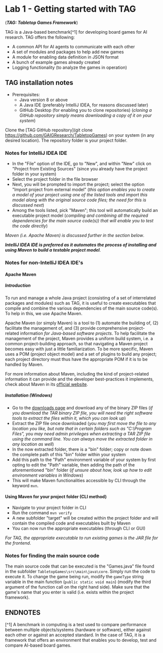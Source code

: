 # Lab 1 - Getting started with TAG
(_**TAG: Tabletop Games Framework**_)

TAG is a Java-based benchmark[^1] for developing board games for AI research. TAG offers the following:

- A common API for AI agents to communicate with each other
- A set of modules and packages to help add new games
- A module for enabling data definition in JSON format
- A bunch of example games already created
- Logging functionality (to analyze the games in operation)

## TAG installation notes

- Prerequisites:
	- Java version 8 or above
	- A Java IDE (preferably IntelliJ IDEA, for reasons discussed later)
	- GitHub Desktop (for enabling you to clone repositories) (_cloning a GitHub repository simply means downloading a copy of it on your system_)

Clone the [TAG GitHub repository](git clone https://github.com/GAIGResearch/TabletopGames) on your system (in any desired location). The repository folder is your project folder.

### Notes for IntelliJ IDEA IDE

- In the "File" option of the IDE, go to "New", and within "New" click on "Project from Existing Sources" (since you already have the project folder in your system)
- Select the project folder in the file browser
- Next, you will be prompted to import the project; select the option "Import project from external model" (_this option enables you to create a model of your project using one of the listed tools and import this model along with the original source code files; the need for this is discussed next_)
- Among the tools listed, pick "Maven"; this tool will automatically build an executable project model (_compiling and combining all the required dependencies for the main source code(s)) that will enable you to test the code directly_)

_Maven (i.e. Apache Maven) is discussed further in the section below_.

**_IntelliJ IDEA IDE is preferred as it automates the process of installing and using Maven to build a testable project model_**.

### Notes for non-IntelliJ IDEA IDE's
#### Apache Maven
##### Introduction
To run and manage a whole Java project (consisting of a set of interrelated packages and modules) such as TAG, it is useful to create executables that compile and combine the various dependencies of the main source code(s). To help in this, we use Apache Maven.

Apache Maven (or simply Maven) is a tool to (1) automate the building of, (2) facilitate the management of, and (3) provide comprehensive project-related information _for Java-based software projects_. To help facilitate the management of the project, Maven provides a uniform build system, i.e. a common project-building approach, so that navigating a Maven project becomes easy with just a little familiarization. To be more specific, Maven uses a POM (project object model) and a set of plugins to build any project; each project directory must thus have the appropriate POM if it is to be handled by Maven.

For more information about Maven, including the kind of project-related information it can provide and the developer best-practices it implements, check about Maven in its [official website](https://maven.apache.org/what-is-maven.html).

##### Installation (Windows)

- Go to the [downloads page](https://maven.apache.org/download.cgi) and download any of the binary ZIP files (_if you download the TAR binary ZIP file, you will need the right software tools to extract the files within it, which you can look up_)
- Extract the ZIP file once downloaded (_you may first move the file to any location you like, but note that in certain folders such as "C:\Program Files", you may need admin privileges when extracting a TAR ZIP file using the command line. You can always move the extracted folder in any location as well_)
- In the now extracted folder, there is a "bin" folder; copy or note down the complete path of this "bin" folder within your system
- Add this path to the "Path" environment variable of your system by first opting to edit the "Path" variable, then adding the path of the aforementioned "bin" folder (_if unsure about how, look up how to edit environment variables in Windows_)
- This will make Maven functionalities accessible by CLI through the keyword `mvn`.

#### Using Maven for your project folder (CLI method)

- Navigate to your project folder in CLI
- Run the command `mvn verify`
- A new subfolder "target" will be created within the project folder and will contain the compiled code and executables built by Maven
- You can now run the appropriate executables (through CLI or GUI)

_For TAG, the appropriate executable to run existing games is the JAR file for the frontend_.

### Notes for finding the main source code

The main source code that can be executed is the "Games.java" file found in the subfolder `TabletopGames\src\main\java\core`. Simply run the code to execute it. To change the game being run, modify the `gameType` string variable in the main function (`public static void main`) (modify the third argument of the function call on the right hand side). Make sure that the game's name that you enter is valid (i.e. exists within the project framework).

## ENDNOTES

[^1] A benchmark in computing is a test used to compare performance between multiple objects/systems (hardware or software), either against each other or against an accepted standard. In the case of TAG, it is a framework that offers an environment that enables you to develop, test and compare AI-based board games.
